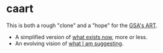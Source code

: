 # caart
This is both a rough "clone" and a "hope" for the [GSA's ART](https://www.section508.gov/art/). 

- A simplified version of [what exists now](procurement_form.html), more or less.
- An evolving vision of [what I am suggesting](procurement_form_enhanced.html). 
